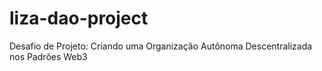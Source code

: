 # liza-dao-project
Desafio de Projeto:  Criando uma Organização Autônoma Descentralizada nos Padrões Web3
